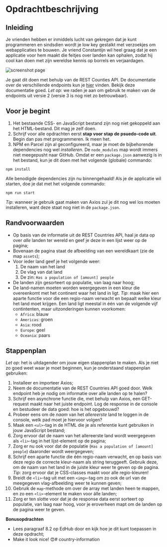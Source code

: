 # Opdrachtbeschrijving

## Inleiding

Je vrienden hebben er inmiddels lucht van gekregen dat je kunt programmeren en sindsdien wordt je low key gestalkt met
verzoekjes om webapplicaties te bouwen. Je vriend Constantijn wil heel graag dat je een applicatie voor hem maakt die
feitjes over landen kan ophalen, zodat hij cool kan doen met zijn wereldse kennis op borrels en verjaardagen.

![screenshot page](./src/assets/screenshot.png)

Je gaat dit doen met behulp van de REST Counties API. De documentatie over de verschillende endpoints kun
je [hier](https://restcountries.com/#api-endpoints-v2-all) vinden. Bekijk deze documentatie goed. _Let op:_ we raden je
aan om gebruik te maken van de endpoints uit versie 2 (versie 3 is nog niet zo betrouwbaar).

## Voor je begint

1. Het bestaande CSS- en JavaScript bestand zijn nog niet gekoppeld aan het HTML-bestand. Dit mag je zelf doen.
2. Schrijf voor alle opdrachten eerst **stap voor stap de psuedo-code uit**. Begin dan pas met programmeren. Ik meen
   het.
3. NPM en Parcel zijn al geconfigureerd, maar je moet de bijbehorende dependencies nog wel _installeren_.
   De `node_modules` map wordt immers niet meegepusht naar GitHub. Omdat er een `package.json` aanwezig is in het
   bestand, kun je dit doen met het volgende (globale) commando:

```shell
npm install
```

Alle benodigde dependencies zijn nu binnengehaald! Als je de applicatie wil starten, doe je dat met het volgende
commando:

```shell
npm run start
```

_Tip_: wanneer je gebruik gaat maken van Axios zul je dit nog wel los moeten installeren, want deze staat nog niet in
de `package.json`.

## Randvoorwaarden

* Op basis van de informatie uit de REST Countries API, haal je data op over _alle_ landen ter wereld en geef je deze in
  een lijst weer op de pagina;
* Bovenaan de pagina staat de afbeelding van een wereldkaart (zie de map `assets`);
* Voor ieder land geef je het volgende weer:
    1. De naam van het land
    2. De vlag van dat land
    3. De zin: `Has a population of [amount] people`
* De landen zijn gesorteert op populatie, van laag naar hoog;
* De land-namen moeten worden weergegeven in een kleur die overeenkomt met het continent waar het land in ligt. _Tip_:
  maak hier een aparte functie voor die een regio-naam verwacht en bepaalt welke kleur het land moet krijgen. Een land
  ligt meestal in één van de volgende vijf contintenten, maar uitzonderingen kunnen voorkomen:
    * `Africa`: blauw
    * `Americas`: groen
    * `Asia`: rood
    * `Europe`: geel
    * `Oceania`: paars

## Stappenplan

_Let op_: het is uitdagender om jouw eigen stappenplan te maken. Als je niet zo goed weet waar je moet beginnen, kun je
onderstaand stappenplan gebruiken:

1. Installeer en importeer Axios;
2. Neem de documentatie van de REST Countries API goed door. Welk endpoint heb je nodig om informatie over alle landen
   op te halen?
3. Schrijf een asynchrone functie die, met behulp van Axios, een GET-request maakt naar het juiste endpoint. Log de
   response in de console en bestudeer de data goed: hoe is het opgebouwd?
4. Probeer eens om de _naam_ van het _allereerste_ land te loggen in de console, welk pad moet je hiervoor volgen?
5. Maak een `<ul>`-tag in de HTML die je als referentie kunt gebruiken in jouw JavaScript bestand;
6. Zorg ervoor dat de naam van het allereerste land wordt weergegeven als `<li>`-tag in het lijst-element op de pagina;
7. Zorg er nu ook voor dat de populatie (`Has a population of [amount] people`) daaronder wordt weergegeven;
8. Schrijf een aparte functie die één regio-naam verwacht, en op basis van deze regio de correcte kleur-naam als string
   teruggeeft. Gebruik deze, om de naam van het land in de juiste kleur weer te geven op de pagina. _Tip_: zorg ervoor
   dat je CSS-classes maakt voor alle regio-kleuren!
9. Breidt de `<li>`-tag uit met een `<img>`-tag om zo ook de url van de meegegeven vlag-afbeelding weer te kunnen geven;
10. Gebruik de `map`-methode om over de array met landen heen te mappen, en zo een `<li>`-element te maken voor álle
    landen;
11. Zorg er ten slotte voor dat je de response data eerst sorteert op populatie, van laag naar hoog, voor je eroverheen
    mapt om de landen op de pagina weer te geven.

**Bonusopdrachten**
- Lees paragraaf 8.2 op EdHub door en kijk hoe je dit kunt toepassen in deze opdracht;
- Make it look nice! 😍#   c o u n t r y - i n f o r m a t i o n  
 